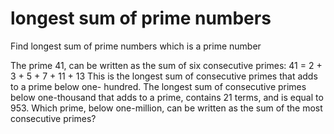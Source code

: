# longest sum of prime numbers

Find longest sum of prime numbers which is a prime number

The prime 41, can be written as the sum of six consecutive primes: 41 = 2 + 3 + 5 + 7 + 11 + 13 This is the longest sum of consecutive primes that adds to a prime below one- hundred.
The longest sum of consecutive primes below one-thousand that adds to a prime, contains 21 terms, and is equal to 953. Which prime, below one-million, can be written as the sum of the most consecutive primes?
